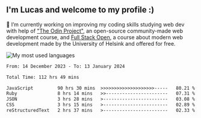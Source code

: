 ## I'm Lucas and welcome to my profile :)

🔭 I’m currently working on improving my coding skills studying web dev with help of ["The Odin Project"](https://www.theodinproject.com), an open-source community-made web development course, and [Full Stack Open](https://fullstackopen.com/), a course about modern web development made by the University of Helsink and offered for free.
<br>
<p align="left"> <img src="https://github-readme-stats.vercel.app/api/top-langs/?username=lazingbird&theme=dark" alt="My most used languages"/>
  
<!--START_SECTION:waka-->

```txt
From: 14 December 2023 - To: 13 January 2024

Total Time: 112 hrs 49 mins

JavaScript         90 hrs 30 mins  >>>>>>>>>>>>>>>>>>>>-----   80.21 %
Ruby               8 hrs 14 mins   >>-----------------------   07.31 %
JSON               3 hrs 28 mins   >------------------------   03.08 %
CSS                3 hrs 15 mins   >------------------------   02.89 %
reStructuredText   2 hrs 37 mins   >------------------------   02.33 %
```

<!--END_SECTION:waka-->

<!-- ![Lucas GitHub stats](https://github-readme-stats.vercel.app/api?username=lazingbird&show_icons=true&theme=dark)-->

<!--
**lazingbird/lazingbird** is a ✨ _special_ ✨ repository because its `README.md` (this file) appears on your GitHub profile.

Here are some ideas to get you started:

- 🔭 I’m currently working on ...
- 🌱 I’m currently learning ...
- 👯 I’m looking to collaborate on ...
- 🤔 I’m looking for help with ...
- 💬 Ask me about ...
- 📫 How to reach me: ...
- 😄 Pronouns: ...
- ⚡ Fun fact: ...
-->
